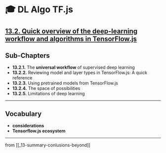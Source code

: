# 🎓 DL Algo TF.js

## [**13.2.** Quick overview of the deep-learning workflow and algorithms in TensorFlow.js](https://livebook.manning.com/book/deep-learning-with-javascript/chapter-13/44)

## Sub-Chapters

- **13.2.1.** The **universal workflow** of supervised deep learning
- **13.2.2.** Reviewing model and layer types in TensorFlow.js: A quick reference
- **13.2.3.** Using pretrained models from TensorFlow.js
- **13.2.4.** The space of possibilities
- **13.2.5.** Limitations of deep learning

---

## **Vocabulary**

- **considerations**
- **Tensorflow.js ecosystem**

<link rel="stylesheet" type="text/css" media="all" href="../../../assets/css/custom.css" />

---

from [[_13-summary-conlusions-beyond]]
